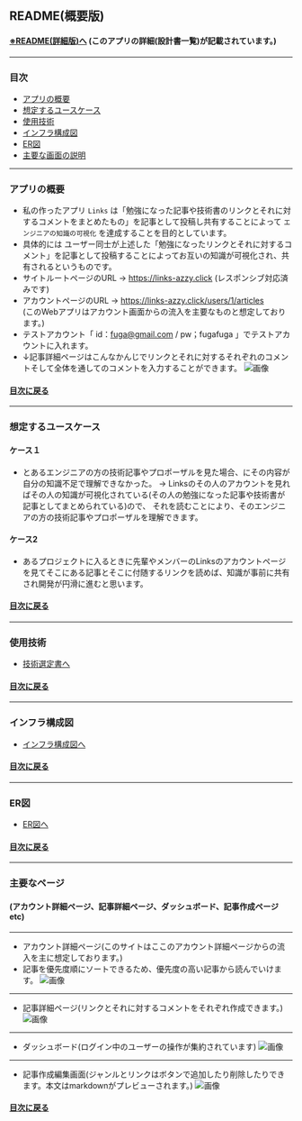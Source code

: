 
## README(概要版)
#### [※README(詳細版)へ](./docs/index.md) (このアプリの詳細(設計書一覧)が記載されています。)
---
### 目次
- [アプリの概要](#アプリの概要)
- [想定するユースケース](#想定するユースケース)
- [使用技術](#使用技術)
- [インフラ構成図](#インフラ構成図)
- [ER図](#er図)
- [主要な画面の説明](#主要なページ)
---
### アプリの概要
- 私の作ったアプリ `Links` は「勉強になった記事や技術書のリンクとそれに対するコメントをまとめたもの」を記事として投稿し共有することによって `エンジニアの知識の可視化` を達成することを目的としています。
- 具体的には ユーザー同士が上述した「勉強になったリンクとそれに対するコメント」を記事として投稿することによってお互いの知識が可視化され、共有されるというものです。
- サイトルートページのURL → https://links-azzy.click (レスポンシブ対応済みです)
- アカウントページのURL →  https://links-azzy.click/users/1/articles<br>
  (このWebアプリはアカウント画面からの流入を主要なものと想定しております。)
- テストアカウント「 id：fuga@gmail.com / pw；fugafuga 」でテストアカウントに入れます。
- ↓記事詳細ページはこんなかんじでリンクとそれに対するそれぞれのコメントそして全体を通してのコメントを入力することができます。
![画像](./docs/img/gamen_captcha/homesnap.png)
#### [目次に戻る](#目次)
---
### 想定するユースケース
#### ケース１
- とあるエンジニアの方の技術記事やプロポーザルを見た場合、にその内容が自分の知識不足で理解できなかった。
→ Linksのその人のアカウントを見ればその人の知識が可視化されている(その人の勉強になった記事や技術書が記事としてまとめられている)ので、
それを読むことにより、そのエンジニアの方の技術記事やプロポーザルを理解できます。
#### ケース2 
- あるプロジェクトに入るときに先輩やメンバーのLinksのアカウントページを見てそこにある記事とそこに付随するリンクを読めば、知識が事前に共有され開発が円滑に進むと思います。
#### [目次に戻る](#目次)
---
### 使用技術
- [技術選定書へ](./docs/techSelection.md)
#### [目次に戻る](#目次)
---
### インフラ構成図
- [インフラ構成図へ](./docs/infraPicture.md)
#### [目次に戻る](#目次)
---
### ER図
- [ER図へ](./docs/er.md)
#### [目次に戻る](#目次)
---
### 主要なページ
#### (アカウント詳細ページ、記事詳細ページ、ダッシュボード、記事作成ページetc)
---
- アカウント詳細ページ(このサイトはここのアカウント詳細ページからの流入を主に想定しております。)
- 記事を優先度順にソートできるため、優先度の高い記事から読んでいけます。
![画像](./docs/img/gamen_captcha/accountdetail.png)
---
- 記事詳細ページ(リンクとそれに対するコメントをそれぞれ作成できます。)
![画像](./docs/img/gamen_captcha/homesnap.png)
--- 
- ダッシュボード(ログイン中のユーザーの操作が集約されています)
![画像](./docs/img/gamen_captcha/dashboard.png)
---
- 記事作成編集画面(ジャンルとリンクはボタンで追加したり削除したりできます。本文はmarkdownがプレビューされます。)
![画像](./docs/img/gamen_captcha/articledetail.png)
#### [目次に戻る](#目次)